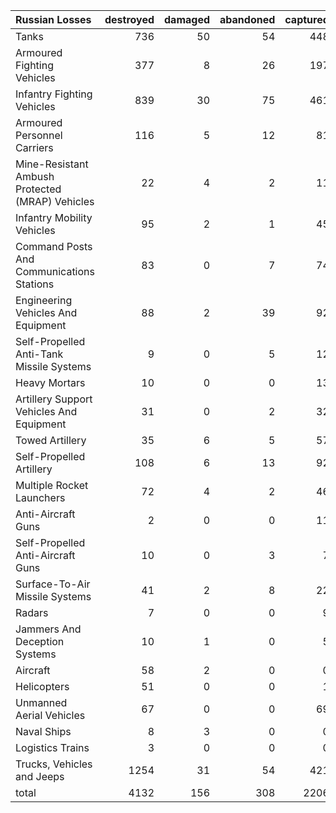 | Russian Losses                                   |   destroyed |   damaged |   abandoned |   captured |   total |
|:-------------------------------------------------|------------:|----------:|------------:|-----------:|--------:|
| Tanks                                            |         736 |        50 |          54 |        448 |    1288 |
| Armoured Fighting Vehicles                       |         377 |         8 |          26 |        197 |     608 |
| Infantry Fighting Vehicles                       |         839 |        30 |          75 |        461 |    1405 |
| Armoured Personnel Carriers                      |         116 |         5 |          12 |         81 |     214 |
| Mine-Resistant Ambush Protected  (MRAP) Vehicles |          22 |         4 |           2 |         11 |      39 |
| Infantry Mobility Vehicles                       |          95 |         2 |           1 |         45 |     143 |
| Command Posts And Communications Stations        |          83 |         0 |           7 |         74 |     164 |
| Engineering Vehicles And Equipment               |          88 |         2 |          39 |         92 |     221 |
| Self-Propelled Anti-Tank Missile Systems         |           9 |         0 |           5 |         12 |      26 |
| Heavy Mortars                                    |          10 |         0 |           0 |         13 |      23 |
| Artillery Support Vehicles And Equipment         |          31 |         0 |           2 |         32 |      65 |
| Towed Artillery                                  |          35 |         6 |           5 |         57 |     103 |
| Self-Propelled Artillery                         |         108 |         6 |          13 |         92 |     219 |
| Multiple Rocket Launchers                        |          72 |         4 |           2 |         46 |     124 |
| Anti-Aircraft Guns                               |           2 |         0 |           0 |         11 |      13 |
| Self-Propelled Anti-Aircraft Guns                |          10 |         0 |           3 |          7 |      20 |
| Surface-To-Air Missile Systems                   |          41 |         2 |           8 |         22 |      73 |
| Radars                                           |           7 |         0 |           0 |          9 |      16 |
| Jammers And Deception Systems                    |          10 |         1 |           0 |          5 |      16 |
| Aircraft                                         |          58 |         2 |           0 |          0 |      60 |
| Helicopters                                      |          51 |         0 |           0 |          1 |      52 |
| Unmanned Aerial Vehicles                         |          67 |         0 |           0 |         69 |     136 |
| Naval Ships                                      |           8 |         3 |           0 |          0 |      11 |
| Logistics Trains                                 |           3 |         0 |           0 |          0 |       3 |
| Trucks, Vehicles and Jeeps                       |        1254 |        31 |          54 |        421 |    1760 |
| total                                            |        4132 |       156 |         308 |       2206 |    6802 |